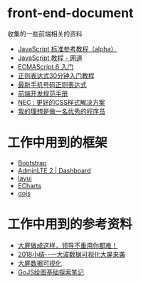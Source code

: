 # front-end-document
收集的一些前端相关的资料

- [JavaScript 标准参考教程（alpha）](http://javascript.ruanyifeng.com/)
- [JavaScript 教程 - 网道](https://wangdoc.com/javascript/index.html)
- [ECMAScript 6 入门](http://es6.ruanyifeng.com/) 
- [正则表达式30分钟入门教程](https://deerchao.net/tutorials/regex/regex.htm)
- [最新手机号码正则表达式](http://www.jianshu.com/p/e8477fdccbe9)
- [前端开发规范手册](http://zhibimo.com/read/Ashu/front-end-style-guide/index.html)
- [NEC : 更好的CSS样式解决方案](http://nec.netease.com/)
- [我的理想是做一名优秀的程序员]()

# 工作中用到的框架
- [Bootstrap](http://www.bootcss.com/)
- [AdminLTE 2 | Dashboard](https://adminlte.io/themes/AdminLTE/index2.html)
- [layui](http://www.layui.com/)
- [ECharts](http://echarts.baidu.com/)
- [gojs](https://gojs.net/latest/index.html)

# 工作中用到的参考资料
- [大屏做成这样，领导不重用你都难！](https://zhuanlan.zhihu.com/p/28557620)
- [2018小结--一大波数据可视化大屏来袭](http://www.zcool.com.cn/work/ZMjcwNjcxMzY=.html)
- [大屏数据可视化](http://www.zcool.com.cn/search/content?&word=%E5%A4%A7%E5%B1%8F%E6%95%B0%E6%8D%AE%E5%8F%AF%E8%A7%86%E5%8C%96)
- [GoJS绘图基础探索笔记](https://www.jianshu.com/p/f91fbf085574)

